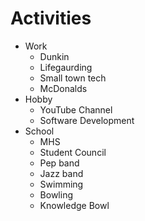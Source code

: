 # Activities

- Work
    - Dunkin
    - Lifegaurding
    - Small town tech
    - McDonalds
- Hobby
    - YouTube Channel
    - Software Development
- School
    - MHS
    - Student Council
    - Pep band
    - Jazz band
    - Swimming
    - Bowling
    - Knowledge Bowl